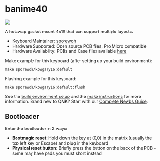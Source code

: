 # banime40 

![](https://i.imgur.com/sHQyMfEh.jpeg)

A hotswap gasket mount 4x10 that can support multiple layouts.

* Keyboard Maintainer: [sporewoh](https://github.com/ChrisChrisLoLo)
* Hardware Supported: Open source PCB files, Pro Micro compatible
* Hardware Availability: PCBs and Case files available [here](https://github.com/ChrisChrisLoLo/banime40)

Make example for this keyboard (after setting up your build environment):

    make sporewoh/kowgary16:default

Flashing example for this keyboard:

    make sporewoh/kowgary16:default:flash


See the [build environment setup](https://docs.qmk.fm/#/getting_started_build_tools) and the [make instructions](https://docs.qmk.fm/#/getting_started_make_guide) for more information. Brand new to QMK? Start with our [Complete Newbs Guide](https://docs.qmk.fm/#/newbs).

## Bootloader

Enter the bootloader in 2 ways:

* **Bootmagic reset**: Hold down the key at (0,0) in the matrix (usually the top left key or Escape) and plug in the keyboard
* **Physical reset button**: Briefly press the button on the back of the PCB - some may have pads you must short instead
